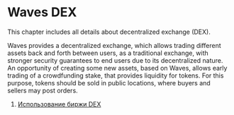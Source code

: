 # Waves DEX

This chapter includes all details about decentralized exchange \(DEX\).

Waves provides a decentralized exchange, which allows trading different assets back and forth between users, as a traditional exchange, with stronger security guarantees to end users due to its decentralized nature. An opportunity of creating some new assets, based on Waves, allows early trading of a crowdfunding stake, that provides liquidity for tokens. For this purpose, tokens should be sold in public locations, where buyers and sellers may post orders.


1. [Использование биржи DEX](/ru/waves-client/waves-dex/start-trading-using-the-waves-dex.md)